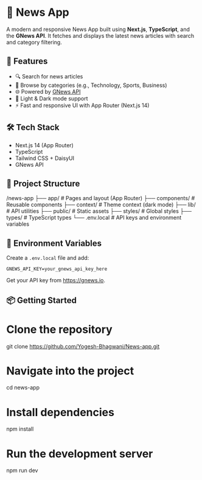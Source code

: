 # 📰 News App

A modern and responsive News App built using **Next.js**, **TypeScript**, and the **GNews API**. It fetches and displays the latest news articles with search and category filtering.

## 🚀 Features

- 🔍 Search for news articles
- 📂 Browse by categories (e.g., Technology, Sports, Business)
- 🌐 Powered by [GNews API](https://gnews.io)
- 🌙 Light & Dark mode support
- ⚡ Fast and responsive UI with App Router (Next.js 14)

## 🛠 Tech Stack

- Next.js 14 (App Router)
- TypeScript
- Tailwind CSS + DaisyUI
- GNews API

## 📁 Project Structure

/news-app
├── app/ # Pages and layout (App Router)
├── components/ # Reusable components
├── context/ # Theme context (dark mode)
├── lib/ # API utilities
├── public/ # Static assets
├── styles/ # Global styles
├── types/ # TypeScript types
└── .env.local # API keys and environment variables


## 🔐 Environment Variables

Create a `.env.local` file and add:

```env
GNEWS_API_KEY=your_gnews_api_key_here
```
Get your API key from https://gnews.io.

## 📦 Getting Started

# Clone the repository
git clone https://github.com/Yogesh-Bhagwani/News-app.git

# Navigate into the project
cd news-app

# Install dependencies
npm install

# Run the development server
npm run dev
